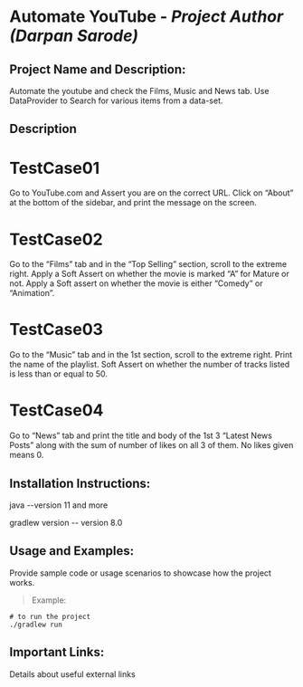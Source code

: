 # Automate YouTube - _Project Author (Darpan Sarode)_

## Project Name and Description:
Automate the youtube and check the Films, Music and News tab. Use DataProvider to Search for various items from a data-set.

## Description
# TestCase01
Go to YouTube.com and Assert you are on the correct URL. Click on “About” at the bottom of the sidebar, and print the message on the screen.

# TestCase02
Go to the “Films” tab and in the “Top Selling” section, scroll to the extreme right. Apply a Soft Assert on whether the movie is marked “A” for Mature or not. Apply a Soft assert on whether the movie is either “Comedy” or “Animation”.


# TestCase03
Go to the “Music” tab and in the 1st section, scroll to the extreme right. Print the name of the playlist. Soft Assert on whether the number of tracks listed is less than or equal to 50.

# TestCase04
Go to “News” tab and print the title and body of the 1st 3 “Latest News Posts” along with the sum of number of likes on all 3 of them. No likes given means 0.

## Installation Instructions:
java --version 11 and more

gradlew version -- version 8.0


## Usage and Examples:
Provide sample code or usage scenarios to showcase how the project works.
> Example:
```
# to run the project
./gradlew run
```

## Important Links:
Details about useful external links
 
